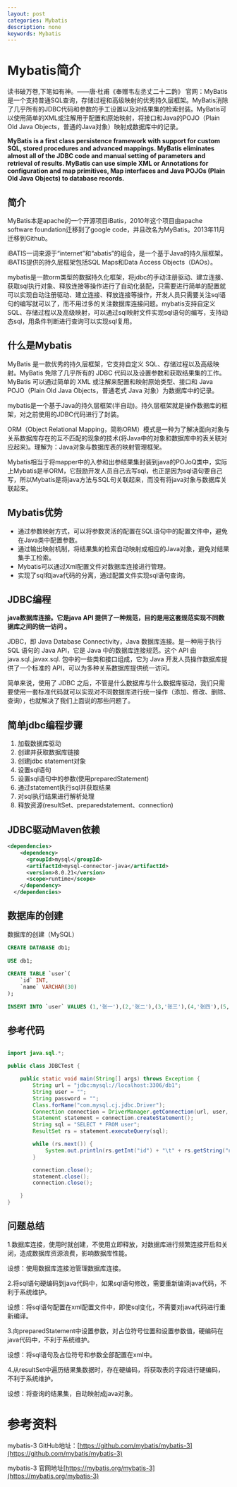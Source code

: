 ```yaml
---
layout: post
categories: Mybatis
description: none
keywords: Mybatis
---
```

# Mybatis简介
读书破万卷,下笔如有神。——唐·杜甫《奉赠韦左丞丈二十二韵》
官网：MyBatis是一个支持普通SQL查询，存储过程和高级映射的优秀持久层框架。MyBatis消除了几乎所有的JDBC代码和参数的手工设置以及对结果集的检索封装。MyBatis可以使用简单的XML或注解用于配置和原始映射，将接口和Java的POJO（Plain Old Java Objects，普通的Java对象）映射成数据库中的记录。

**MyBatis is a first class persistence framework with support for custom SQL, stored procedures and advanced mappings. MyBatis eliminates almost all of the JDBC code and manual setting of parameters and retrieval of results. MyBatis can use simple XML or Annotations for configuration and map primitives, Map interfaces and Java POJOs (Plain Old Java Objects) to database records.**

## 简介

MyBatis本是apache的一个开源项目iBatis，2010年这个项目由apache software foundation迁移到了google code，并且改名为MyBatis。2013年11月迁移到Github。

iBATIS一词来源于“internet”和“abatis”的组合，是一个基于Java的持久层框架。iBATIS提供的持久层框架包括SQL Maps和Data Access Objects（DAOs）。

mybatis是一款orm类型的数据持久化框架，将jdbc的手动注册驱动、建立连接、获取sql执行对象、释放连接等操作进行了自动化装配，只需要进行简单的配置就可以实现自动注册驱动、建立连接、释放连接等操作，开发人员只需要关注sql语句的编写就可以了，而不用过多的关注数据库连接问题。mybatis支持自定义 SQL、存储过程以及高级映射，可以通过sql映射文件实现sql语句的编写，支持动态sql，用条件判断进行查询可以实现sql复用。

## 什么是Mybatis

MyBatis 是一款优秀的持久层框架，它支持自定义 SQL、存储过程以及高级映射。MyBatis 免除了几乎所有的 JDBC 代码以及设置参数和获取结果集的工作。MyBatis 可以通过简单的 XML 或注解来配置和映射原始类型、接口和 Java POJO（Plain Old Java Objects，普通老式 Java 对象）为数据库中的记录。

mybatis是一个基于Java的持久层框架(半自动)。持久层框架就是操作数据库的框架，对之前使用的JDBC代码进行了封装。

ORM（Object Relational Mapping，简称ORM）模式是一种为了解决面向对象与关系数据库存在的互不匹配的现象的技术(将Java中的对象和数据库中的表关联对应起来)。理解为：Java对象与数据库表的映射管理框架。

Mybatis相当于将mapper中的入参和出参结果集封装到java的POJoQ类中，实际上Mybatis是半ORM，它鼓励开发人员自己去写sql，也正是因为sql语句要自己写，所以Mybatis是将java方法与SQL句关联起来，而没有将java对象与数据库关联起来。

## Mybatis优势

- 通过参数映射方式，可以将参数灵活的配置在SQL语句中的配置文件中，避免在Java类中配置参数。
- 通过输出映射机制，将结果集的检索自动映射成相应的Java对象，避免对结果集手工检索。
- Mybatis可以通过Xml配置文件对数据库连接进行管理。
- 实现了sql和java代码的分离，通过配置文件实现sql语句查询。


## JDBC编程
**java数据库连接。它是java API 提供了一种规范，目的是用这套规范实现不同数据库之间的统一访问 。**

JDBC，即 Java Database Connectivity，Java 数据库连接。是一种用于执行 SQL 语句的 Java API，它是 Java 中的数据库连接规范。这个 API 由 java.sql.,javax.sql. 包中的一些类和接口组成，它为 Java 开发人员操作数据库提供了一个标准的 API，可以为多种关系数据库提供统一访问。

简单来说，使用了 JDBC 之后，不管是什么数据库与什么数据库驱动，我们只需要使用一套标准代码就可以实现对不同数据库进行统一操作（添加、修改、删除、查询），也就解决了我们上面说的那些问题了。

## 简单jdbc编程步骤

1. 加载数据库驱动
2. 创建并获取数据库链接
3. 创建jdbc statement对象
4. 设置sql语句
5. 设置sql语句中的参数(使用preparedStatement)
6. 通过statement执行sql并获取结果
7. 对sql执行结果进行解析处理
8. 释放资源(resultSet、preparedstatement、connection)

## JDBC驱动Maven依赖

```xml
<dependencies>
    <dependency>
      <groupId>mysql</groupId>
      <artifactId>mysql-connector-java</artifactId>
      <version>8.0.21</version>
      <scope>runtime</scope>
    </dependency>
  </dependencies>
```

## 数据库的创建
数据库的创建（MySQL）
```sql
CREATE DATABASE db1;
 
USE db1;
 
CREATE TABLE `user`(
	`id` INT,
	`name` VARCHAR(30)
);
 
INSERT INTO `user` VALUES (1,'张一'),(2,'张二'),(3,'张三'),(4,'张四'),(5,'张五');

```

## 参考代码
```java

import java.sql.*;

public class JDBCTest {

    public static void main(String[] args) throws Exception {
        String url = "jdbc:mysql://localhost:3306/db1";
        String user = "";
        String password = "";
        Class.forName("com.mysql.cj.jdbc.Driver");
        Connection connection = DriverManager.getConnection(url, user, password);
        Statement statement = connection.createStatement();
        String sql = "SELECT * FROM user";
        ResultSet rs = statement.executeQuery(sql);

        while (rs.next()) {
            System.out.println(rs.getInt("id") + "\t" + rs.getString("name"));
        }

        connection.close();
        statement.close();
        connection.close();

    }
}
```


## 问题总结

1.数据库连接，使用时就创建，不使用立即释放，对数据库进行频繁连接开启和关闭，造成数据库资源浪费，影响数据库性能。

设想：使用数据库连接池管理数据库连接。

2.将sql语句硬编码到java代码中，如果sql语句修改，需要重新编译java代码，不利于系统维护。

设想：将sql语句配置在xml配置文件中，即使sql变化，不需要对java代码进行重新编译。


3.向preparedStatement中设置参数，对占位符号位置和设置参数值，硬编码在java代码中，不利于系统维护。

设想：将sql语句及占位符号和参数全部配置在xml中。

4.从resultSet中遍历结果集数据时，存在硬编码，将获取表的字段进行硬编码，不利于系统维护。

设想：将查询的结果集，自动映射成java对象。

# 参考资料

mybatis-3 GitHub地址：[https://github.com/mybatis/mybatis-3](https://github.com/mybatis/mybatis-3) 

mybatis-3 官网地址[https://mybatis.org/mybatis-3](https://mybatis.org/mybatis-3)

